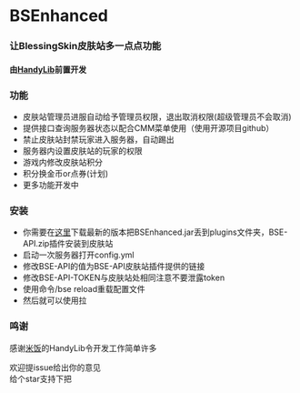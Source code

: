 # BSEnhanced
### 让BlessingSkin皮肤站多一点点功能
#### 由[HandyLib](https://www.mcbbs.net/thread-1254437-1-1.html)前置开发
### 功能
- 皮肤站管理员进服自动给予管理员权限，退出取消权限(超级管理员不会取消)
- 提供接口查询服务器状态以配合CMM菜单使用（使用开源项目github）
- 禁止皮肤站封禁玩家进入服务器，自动踢出
- 服务器内设置皮肤站的玩家的权限
- 游戏内修改皮肤站积分
- 积分换金币or点券(计划)
- 更多功能开发中
### 安装
- 你需要在[这里](https://github.com/xinyihl/BSEnhanced/releases/latest)下载最新的版本把BSEnhanced.jar丢到plugins文件夹，BSE-API.zip插件安装到皮肤站
- 启动一次服务器打开config.yml
- 修改BSE-API的值为BSE-API皮肤站插件提供的链接
- 修改BSE-API-TOKEN与皮肤站处相同注意不要泄露token
- 使用命令/bse reload重载配置文件
- 然后就可以使用拉

### 鸣谢
感谢[米饭](https://github.com/handy-git)的HandyLib令开发工作简单许多

欢迎提issue给出你的意见    
给个star支持下把    
